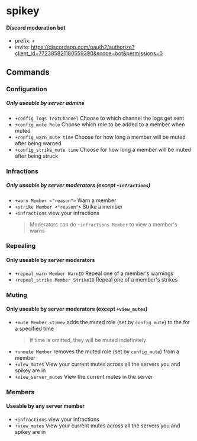 # spikey
#### Discord moderation bot

- prefix: `+`
- invite: https://discordapp.com/oauth2/authorize?client_id=772385821180559390&scope=bot&permissions=0

## Commands

### Configuration
##### Only useable by server admins

- `+config_logs TextChannel` Choose to which channel the logs get sent
- `+config_mute Role` Choose which role to be added to a member when muted
- `+config_warn_mute time` Choose for how long a member will be muted after being warned
- `+config_strike_mute time` Choose for how long a member will be muted after being struck


### Infractions
##### Only useable by server moderators (except `+infractions`)

- `+warn Member <"reason">` Warn a member
- `+strike Member <"reason">` Strike a member
- `+infractions` view your infractions
  > Moderators can do `+infractions Member` to view a member's warns


### Repealing
#### Only useable by server moderators

- `+repeal_warn Member WarnID` Repeal one of a member's warnings
- `+repeal_strike Member StrikeID` Repeal one of a member's strikes


### Muting
#### Only useable by server moderators (except `+view_mutes`)

- `+mute Member <time>` adds the muted role (set by `config_mute`) to the for a specified time
  > If time is omitted, they will be muted indefinitely
- `+unmute Member` removes the muted role (set by `config_mute`) from a member
- `+view_mutes` View your current mutes across all the servers you and spikey are in
- `+view_server_mutes` View the current mutes in the server


### Members
#### Useable by any server member

- `+infractions` view your infractions
- `+view_mutes` View your current mutes across all the servers you and spikey are in
